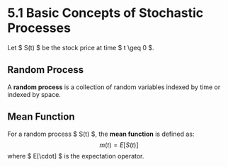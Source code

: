 # 5.1 Basic Concepts of Stochastic Processes
Let $ S(t) $ be the stock price at time $ t \geq 0 $.

## Random Process
A __random process__ is a collection of random variables indexed by time or indexed by space.

## Mean Function
For a random process $ S(t) $, the __mean function__ is defined as:
$$ m(t) = E[S(t)] $$
where $ E[\cdot] $ is the expectation operator.